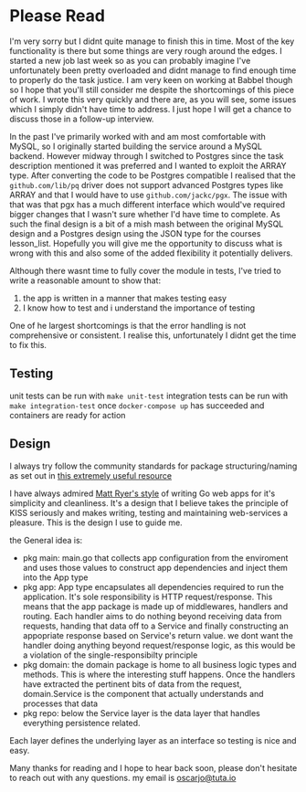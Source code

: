 # Please Read

I'm very sorry but I didnt quite manage to finish this in time. Most of the key functionality is there but some things are very rough around the edges. I started a new job last week so as you can probably imagine I've unfortunately been pretty overloaded and didnt manage to find enough time to properly do the task justice. I am very keen on working at Babbel though so I hope that you'll still consider me despite the shortcomings of this piece of work. I wrote this very quickly and there are, as you will see, some issues which I simply didn't have time to address. I just hope I will get a chance to discuss those in a follow-up interview.

 In the past I've primarily worked with and am most comfortable with MySQL, so I originally started building the service around a MySQL backend. However midway through I switched to Postgres since the task description mentioned it was preferred and I wanted to exploit the ARRAY type. After converting the code to be Postgres compatible I realised that the `github.com/lib/pq` driver does not support advanced Postgres types like ARRAY and that I would have to use `github.com/jackc/pgx`. The issue with that was that pgx has a much different interface which would've required bigger changes that I wasn't sure whether I'd have time to complete. As such the final design is a bit of a mish mash between the original MySQL design and a Postgres design using the JSON type for the courses lesson_list. Hopefully you will give me the opportunity to discuss what is wrong with this and also some of the added flexibility it potentially delivers.

 Although there wasnt time to fully cover the module in tests, I've tried to write a reasonable amount to show that:
  1. the app is written in a manner that makes testing easy
  2. I know how to test and i understand the importance of testing

  One of he largest shortcomings is that the error handling is not comprehensive or consistent. I realise this, unfortunately I didnt get the time to fix this.

  ## Testing

  unit tests can be run with `make unit-test`
  integration tests can be run with `make integration-test` once `docker-compose up` has succeeded and containers are ready for action

  ## Design

  I always try follow the community standards for package structuring/naming as set out in [this extremely useful resource](https://github.com/golang-standards/project-layout)

  I have always admired [Matt Ryer's style](https://pace.dev/blog/2018/05/09/how-I-write-http-services-after-eight-years.html) of writing Go web apps for it's simplicity and cleanliness. It's a design that I believe takes the principle of KISS seriously and makes writing, testing and maintaining web-services a pleasure. This is the design I use to guide me.

  the General idea is:
  - pkg main: main.go that collects app configuration from the enviroment and uses those values to construct app dependencies and inject them into the App type
  - pkg app: App type encapsulates all dependencies required to run the application. It's sole responsibility is HTTP request/response. This means that the app package is made up of middlewares, handlers and routing. Each handler aims to do nothing beyond receiving data from requests, handing that data off to a Service and finally constructing an appopriate response based on Service's return value. we dont want the handler doing anything beyond request/response logic, as this would be a violation of the single-responsibilty principle
  - pkg domain: the domain package is home to all business logic types and methods. This is where the interesting stuff happens. Once the handlers have extracted the pertinent bits of data from the request, domain.Service is the component that actually understands and processes that data
  - pkg repo: below the Service layer is the data layer that handles everything persistence related.

  Each layer defines the underlying layer as an interface so testing is nice and easy.


Many thanks for reading and I hope to hear back soon, please don't hesitate to reach out with any questions. my email is oscarjo@tuta.io